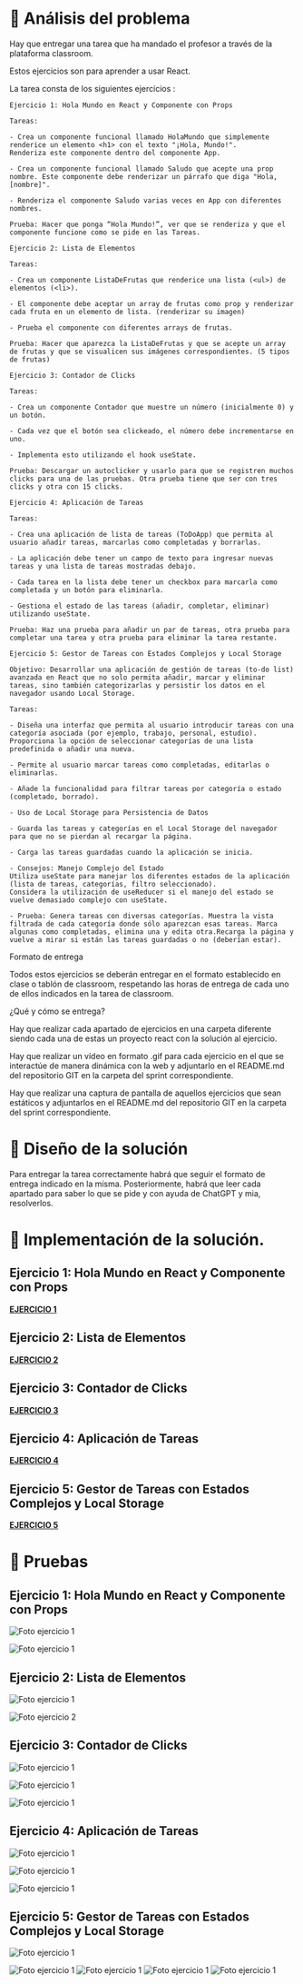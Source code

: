
# 🔎 Análisis del problema

Hay que entregar una tarea que ha mandado el profesor a través de la plataforma classroom.

Estos ejercicios son para aprender a usar React.

La tarea consta de los siguientes ejercicios :

``` 
Ejercicio 1: Hola Mundo en React y Componente con Props

Tareas:

- Crea un componente funcional llamado HolaMundo que simplemente renderice un elemento <h1> con el texto "¡Hola, Mundo!".
Renderiza este componente dentro del componente App.

- Crea un componente funcional llamado Saludo que acepte una prop nombre. Este componente debe renderizar un párrafo que diga "Hola, [nombre]".

- Renderiza el componente Saludo varias veces en App con diferentes nombres.

Prueba: Hacer que ponga “Hola Mundo!”, ver que se renderiza y que el componente funcione como se pide en las Tareas.
```

```
Ejercicio 2: Lista de Elementos

Tareas:

- Crea un componente ListaDeFrutas que renderice una lista (<ul>) de elementos (<li>).

- El componente debe aceptar un array de frutas como prop y renderizar cada fruta en un elemento de lista. (renderizar su imagen)

- Prueba el componente con diferentes arrays de frutas.

Prueba: Hacer que aparezca la ListaDeFrutas y que se acepte un array de frutas y que se visualicen sus imágenes correspondientes. (5 tipos de frutas)
```

```
Ejercicio 3: Contador de Clicks

Tareas:

- Crea un componente Contador que muestre un número (inicialmente 0) y un botón.

- Cada vez que el botón sea clickeado, el número debe incrementarse en uno.

- Implementa esto utilizando el hook useState.

Prueba: Descargar un autoclicker y usarlo para que se registren muchos clicks para una de las pruebas. Otra prueba tiene que ser con tres clicks y otra con 15 clicks.
```

```
Ejercicio 4: Aplicación de Tareas

Tareas:

- Crea una aplicación de lista de tareas (ToDoApp) que permita al usuario añadir tareas, marcarlas como completadas y borrarlas.

- La aplicación debe tener un campo de texto para ingresar nuevas tareas y una lista de tareas mostradas debajo.

- Cada tarea en la lista debe tener un checkbox para marcarla como completada y un botón para eliminarla.

- Gestiona el estado de las tareas (añadir, completar, eliminar) utilizando useState.

Prueba: Haz una prueba para añadir un par de tareas, otra prueba para completar una tarea y otra prueba para eliminar la tarea restante.
```

```
Ejercicio 5: Gestor de Tareas con Estados Complejos y Local Storage

Objetivo: Desarrollar una aplicación de gestión de tareas (to-do list) avanzada en React que no solo permita añadir, marcar y eliminar tareas, sino también categorizarlas y persistir los datos en el navegador usando Local Storage.

Tareas:

- Diseña una interfaz que permita al usuario introducir tareas con una categoría asociada (por ejemplo, trabajo, personal, estudio).
Proporciona la opción de seleccionar categorías de una lista predefinida o añadir una nueva.

- Permite al usuario marcar tareas como completadas, editarlas o eliminarlas.

- Añade la funcionalidad para filtrar tareas por categoría o estado (completado, borrado).

- Uso de Local Storage para Persistencia de Datos

- Guarda las tareas y categorías en el Local Storage del navegador para que no se pierdan al recargar la página.

- Carga las tareas guardadas cuando la aplicación se inicia.

- Consejos: Manejo Complejo del Estado
Utiliza useState para manejar los diferentes estados de la aplicación (lista de tareas, categorías, filtro seleccionado).
Considera la utilización de useReducer si el manejo del estado se vuelve demasiado complejo con useState.

- Prueba: Genera tareas con diversas categorías. Muestra la vista filtrada de cada categoría donde sólo aparezcan esas tareas. Marca algunas como completadas, elimina una y edita otra.Recarga la página y vuelve a mirar si están las tareas guardadas o no (deberían estar).
``` 
Formato de entrega

Todos estos ejercicios se deberán entregar en el formato establecido en clase o tablón de classroom, respetando las horas de entrega de cada uno de ellos indicados en la tarea de classroom.

¿Qué y cómo se entrega?

Hay que realizar cada apartado de ejercicios en una carpeta diferente siendo cada una de estas un proyecto react con la solución al ejercicio.

Hay que realizar un vídeo en formato .gif para cada ejercicio en el que se interactúe de manera dinámica con la web y adjuntarlo en el README.md del repositorio GIT en la carpeta del sprint correspondiente.

Hay que realizar una captura de pantalla de aquellos ejercicios que sean estáticos y adjuntarlos en el README.md del repositorio GIT en la carpeta del sprint correspondiente.

# 📝 Diseño de la solución

Para entregar la tarea correctamente habrá que seguir el formato de entrega indicado en la misma. Posteriormente, habrá que leer cada apartado para saber lo que se pide y con ayuda de ChatGPT y mia, resolverlos.

# 💉  Implementación de la solución.

## Ejercicio 1: Hola Mundo en React y Componente con Props

[**EJERCICIO 1** ](ejercicio1/src)

## Ejercicio 2: Lista de Elementos

[**EJERCICIO 2** ](ejercicio2/src)

## Ejercicio 3: Contador de Clicks

[**EJERCICIO 3** ](ejercicio3/src)

## Ejercicio 4: Aplicación de Tareas

[**EJERCICIO 4** ](ejercicio4/src)

## Ejercicio 5: Gestor de Tareas con Estados Complejos y Local Storage

[**EJERCICIO 5** ](ejercicio5/src)

# 📸 Pruebas

## Ejercicio 1: Hola Mundo en React y Componente con Props

![Foto ejercicio 1](recursos/ejercicio1/ejercicio1plan.png)

![Foto ejercicio 1](recursos/ejercicio1/ejercicio1.png)

## Ejercicio 2: Lista de Elementos

![Foto ejercicio 1](recursos/ejercicio2/ejercicio2plan.png)

![Foto ejercicio 2](recursos/ejercicio2/ejercicio2.gif)

## Ejercicio 3: Contador de Clicks

![Foto ejercicio 1](recursos/ejercicio3/ejercicio3plan.png)

![Foto ejercicio 1](recursos/ejercicio3/ejercicio3(2).gif)

![Foto ejercicio 1](recursos/ejercicio3/ejercicio3(3).gif)

## Ejercicio 4: Aplicación de Tareas

![Foto ejercicio 1](recursos/ejercicio4/ejercicio4plan.png)

![Foto ejercicio 1](recursos/ejercicio4/ejercicio4(2).gif)

![Foto ejercicio 1](recursos/ejercicio4/ejercicio4(3).gif)

## Ejercicio 5: Gestor de Tareas con Estados Complejos y Local Storage

![Foto ejercicio 1](recursos/ejercicio5/ejercicio5plan.png)

![Foto ejercicio 1](recursos/ejercicio5/ejercicio5.gif)
![Foto ejercicio 1](recursos/ejercicio5/ejercicio5(2).gif)
![Foto ejercicio 1](recursos/ejercicio5/ejercicio5(3).gif)
![Foto ejercicio 1](recursos/ejercicio5/ejercicio5(4).gif)
